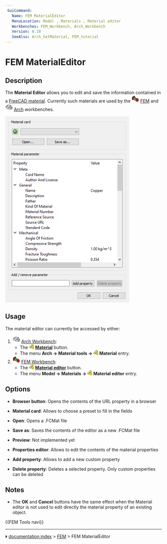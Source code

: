 ```yaml
---
 GuiCommand:
   Name: FEM MaterialEditor
   MenuLocation: Model , Materials , Material editor
   Workbenches: FEM_Workbench, Arch_Workbench
   Version: 0.18
   SeeAlso: Arch_SetMaterial, FEM_tutorial
---
```


# FEM MaterialEditor

## Description

The **Material Editor** allows you to edit and save the information contained in a [FreeCAD material](Material.md). Currently such materials are used by the <img alt="" src=images/Workbench_FEM.svg  style="width:24px;"> [FEM](FEM_Workbench.md) and <img alt="" src=images/Workbench_Arch.svg  style="width:24px;"> [Arch](Arch_Workbench.md) workbenches.

![](images/Material_editor.png )

## Usage

The material editor can currently be accessed by either:

1.  <img alt="" src=images/Workbench_Arch.svg  style="width:24px;"> [Arch Workbench](Arch_Workbench.md):
    -   The **<img src="images/Arch_SetMaterial.svg" width=16px> [Material](Arch_SetMaterial.md)** button.
    -   The menu **Arch → Material tools → <img src="images/Arch_SetMaterial.svg" width=16px> Material** entry.
2.  <img alt="" src=images/Workbench_FEM.svg  style="width:24px;"> [FEM Workbench](FEM_Workbench.md):
    -   The **<img src="images/FEM_MaterialEditor.svg" width=16px> [Material editor](FEM_MaterialEditor.md)** button.
    -   The menu **Model → Materials → <img src="images/FEM_MaterialEditor.svg" width=16px> Material editor** entry.

## Options

-   **Browser button**: Opens the contents of the URL property in a browser

-   **Material card**: Allows to choose a preset to fill in the fields

-    **Open**: Opens a .FCMat file

-    **Save as**: Saves the contents of the editor as a new .FCMat file

-   **Preview**: Not implemented yet

-   **Properties editor**: Allows to edit the contents of the material properties

-    **Add property**: Allows to add a new custom property

-    **Delete property**: Deletes a selected property. Only custom properties can be deleted

## Notes

-   The **OK** and **Cancel** buttons have the same effect when the Material editor is not used to edit directly the material property of an existing object.




 {{FEM Tools navi}}



---
⏵ [documentation index](../README.md) > [FEM](Category_FEM.md) > FEM MaterialEditor
